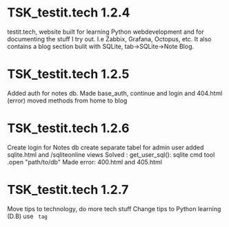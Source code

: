 # TSK_testit.tech 1.2.4

testit.tech, website built for learning Python webdevelopment and
for documenting the stuff I try out. I.e Zabbix, Grafana, Octopus, etc.
It also contains a blog section bulit with SQLite, tab->SQLite->Note Blog.

# TSK_testit.tech 1.2.5

Added auth for notes db.
Made base_auth, continue and login and 404.html (error)
moved methods from home to blog

# TSK_testit.tech 1.2.6
Create login for Notes db
create separate tabel for admin user
added sqlite.html and /sqliteonline views
Solved : get_user_sql(): sqlite cmd tool .open "path/to/db"
Made error: 400.html and 405.html

# TSK_testit.tech 1.2.7
Move tips to technology, do more tech stuff
Change tips to Python learning (D.B)
use <code> tag








